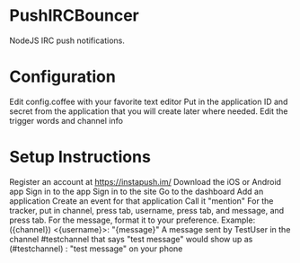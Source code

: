 PushIRCBouncer
===============

NodeJS IRC push notifications.

Configuration
==================
Edit config.coffee with your favorite text editor
Put in the application ID and secret from the application that you will create later where needed.
Edit the trigger words and channel info 

Setup Instructions
==================
Register an account at https://instapush.im/
Download the iOS or Android app
Sign in to the app
Sign in to the site
Go to the dashboard
Add an application
Create an event for that application
Call it "mention"
For the tracker, put in channel, press tab, username, press tab, and message, and press tab.
For the message, format it to your preference.
Example:
({channel}) <{username}>: "{message}"
A message sent by TestUser in the channel #testchannel that says "test message" would show up as (#testchannel) <TestUser>: "test message" on your phone

